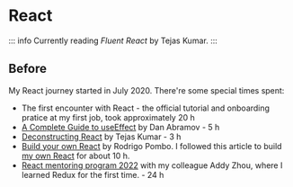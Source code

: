 # React <Tag variant='total' value='62 h' />

::: info
Currently reading _Fluent React_ by Tejas Kumar.
:::

## Before <Tag value='62 h' />

My React journey started in July 2020. There're some special times spent:

- The first encounter with React - the official tutorial and onboarding pratice at my first job, took approximately 20 h
- [A Complete Guide to useEffect](https://overreacted.io/a-complete-guide-to-useeffect/) by Dan Abramov - 5 h
- [Deconstructing React](https://youtu.be/eTcyOCd6v1c?si=Zis_VAl1pgEWdZhj) by Tejas Kumar - 3 h
- [Build your own React](https://pomb.us/build-your-own-react/) by Rodrigo Pombo. I followed this article to build [my own React](https://github.com/yuleicul/build-your-own/tree/main/react) for about 10 h.
- [React mentoring program 2022](https://github.com/yuleicul/react-mentoring-program-2022) with my colleague Addy Zhou, where I learned Redux for the first time. - 24 h
